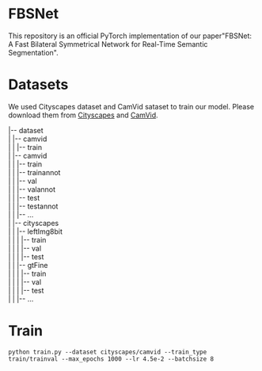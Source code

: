 # FBSNet

This repository is an official PyTorch implementation of our paper"FBSNet: A Fast Bilateral Symmetrical Network for
Real-Time Semantic Segmentation".

# Datasets

We used Cityscapes dataset and CamVid sataset to train our model. Please download them from [Cityscapes](https://www.cityscapes-dataset.com/) and [CamVid](http://mi.eng.cam.ac.uk/research/projects/VideoRec/CamVid/).

|-- dataset  
|      |-- camvid  
|      |        |-- train  
|  |-- camvid  
|  |  |-- train  
|  |  |-- trainannot  
|  |  |-- val  
|  |  |-- valannot  
|  |  |-- test  
|  |  |-- testannot  
|  |  |-- ...  
|  |-- cityscapes  
|  |  |-- leftImg8bit  
|  |  |  |-- train  
|  |  |  |-- val  
|  |  |  |-- test  
|  |  |-- gtFine  
|  |  |  |-- train  
|  |  |  |-- val  
|  |  |  |-- test  
|  |  |-- ...  

# Train
```
python train.py --dataset cityscapes/camvid --train_type train/trainval --max_epochs 1000 --lr 4.5e-2 --batchsize 8
```
